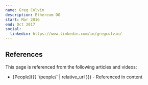```yaml
---
name: Greg Colvin
description: Ethereum OG
start: Mar 2016
end: Oct 2017
social:
  linkedin: https://www.linkedin.com/in/gregcolvin/
---
```


## References

This page is referenced from the following articles and videos:

- [People]({{ '/people/' | relative_url }}) - Referenced in content